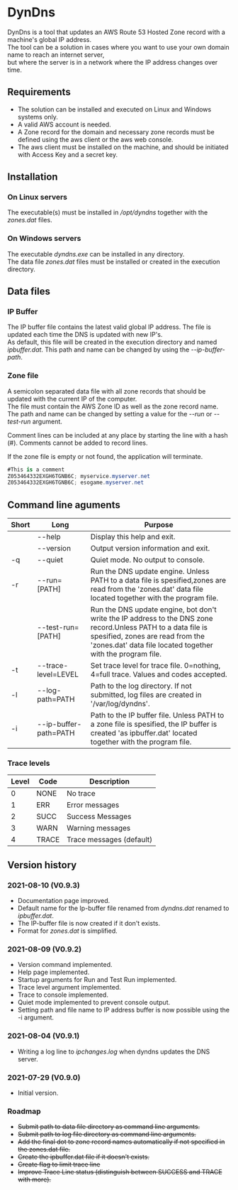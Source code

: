 # DynDns

DynDns is a tool that updates an AWS Route 53 Hosted Zone record with a machine's global IP address.  
The tool can be a solution in cases where you want to use your own domain name to reach an internet server,  
but where the server is in a network where the IP address changes over time.

## Requirements

- The solution can be installed and executed on Linux and Windows systems only.
- A valid AWS account is needed.
- A Zone record for the domain and necessary zone records must be defined using the aws client or the aws web console.
- The aws client must be installed on the machine, and should be initiated with Access Key and a secret key.

## Installation

### On Linux servers

The executable(s) must be installed in */opt/dyndns* together with the *zones.dat* files.

### On Windows servers

The executable *dyndns.exe* can be installed in any directory.  
The data file *zones.dat* files must be installed or created in the execution directory.

## Data files

### IP Buffer

The IP buffer file contains the latest valid global IP address. The file is updated each time the DNS is updated with new IP's.  
As default, this file will be created in the execution directory and named  *ipbuffer.dat*.
This path and name can be changed by using the *--ip-buffer-path*.

### Zone file

A semicolon separated data file with all zone records that should be updated with the current IP of the computer.  
The file must contain the AWS Zone ID  as well as the zone record name.
The path and name can be changed by setting a value for the  *--run* or *--test-run* argument.

Comment lines can be included at any place by starting the line with a hash (#). Comments cannot be added to record lines.

If the zone file is empty or not found, the application will terminate.

```csharp
#This is a comment
Z053464332EXGH6TGNB6C; myservice.myserver.net
Z053464332EXGH6TGNB6C; esogame.myserver.net
```

## Command line aguments

| Short      | Long                  | Purpose                                       |
| ---------- | --------------------- | --------------------------------------------- |
|            | --help                | Display this help and exit.                   |
|            | --version             | Output version information and exit.          |
| -q         | --quiet               | Quiet mode. No output to console.             |
| -r         | --run=[PATH]          | Run the DNS update engine. Unless PATH to a data file is spesified,zones are read from the 'zones.dat' data file located together with the program file. |
|            | --test-run=[PATH]     | Run the DNS update engine, bot don't write the IP address to the DNS zone record.Unless PATH to a data file is spesified, zones are read from the 'zones.dat' data file located together with the program file. |
| -t         | --trace-level=LEVEL   | Set trace level for trace file. 0=nothing, 4=full trace. Values and codes accepted.                                   |
| -l         | --log-path=PATH       | Path to the log directory. If not submitted, log files are created in '/var/log/dyndns'.                              |
| -i         | --ip-buffer-path=PATH | Path to the IP buffer file. Unless PATH to a zone file is spesified, the IP buffer is created 'as ipbuffer.dat' located together with the program file. |

### Trace levels

| Level | Code  | Description              |
| ----  | ----- | ------------------------ |
| 0     | NONE  | No trace                 |
| 1     | ERR   | Error messages           |
| 2     | SUCC  | Success Messages         |
| 3     | WARN  | Warning messages         |
| 4     | TRACE | Trace messages (default) |

## Version history

### 2021-08-10 (V0.9.3)

- Documentation page improved.
- Default name for the Ip-buffer file renamed from *dyndns.dat* renamed to *ipbuffer.dat*.
- The IP-buffer file is now created if it don't exists.
- Format for *zones.dat* is simplified.

### 2021-08-09 (V0.9.2)

- Version command implemented.
- Help page implemented.
- Startup arguments for Run and Test Run implemented.
- Trace level argument implemented.
- Trace to console implemented.
- Quiet mode implemented to prevent console output.
- Setting path and file name to IP address buffer is now possible using the -i argument.

### 2021-08-04 (V0.9.1)

- Writing a log line to *ipchanges.log* when dyndns updates the DNS server.

### 2021-07-29 (V0.9.0)

- Initial version.

### Roadmap

- ~~Submit path to data file directory as command line arguments.~~
- ~~Submit path to log file directory as command line arguments.~~
- ~~Add the final dot to zone record names automatically if not specified in the zones.dat file.~~
- ~~Create the ipbuffer.dat file if it doesn't exists.~~
- ~~Create flag to limit trace line~~
- ~~Improve Trace Line status (distinguish between SUCCESS and TRACE with more).~~

